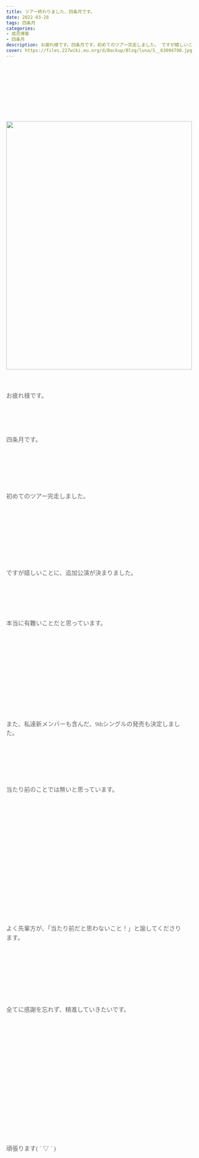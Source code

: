 ```yaml
---
title: ツアー終わりました、四条月です。
date: 2022-03-28
tags: 四条月
categories: 
- 成员博客
- 四条月
description: お疲れ様です。四条月です。初めてのツアー完走しました。 ですが嬉しいことに、追加公演が決まりました。本当に有難いことだと思っています。...
cover: https://files.227wiki.eu.org/d/Backup/Blog/luna/S__63094790.jpg 
---
```

<div class="blog_detail__main">
<div dir="ltr"><br/>
<div dir="ltr"><br/>
<div dir="ltr"><br/>
<div dir="ltr"><br/>
<div dir="ltr"><br/>
<div dir="ltr"><br/>
<div dir="ltr"><br/>
<div dir="ltr"><br/>
<div dir="ltr"><br/>
<div dir="ltr"><img alt="" height="667" src="https://files.227wiki.eu.org/d/Backup/Blog/luna/S__63094790.jpg" width="500"><br/><br/>
<div dir="ltr"><br/>
<div dir="ltr"><br/>
<p dir="ltr" id="docs-internal-guid-2174558c-7fff-db98-da7b-c38530d66a05" style="  -webkit-text-size-adjust: auto; line-height: 1.56; margin-right: 15pt; margin-top: 6pt; margin-bottom: 0pt;"><span style="font-size: 12pt; font-family: Merriweather, serif; color: #666666; font-variant-ligatures: normal; font-variant-east-asian: normal; font-variant-position: normal; vertical-align: baseline; white-space: pre-wrap;">お疲れ様です。</span></p>
<div><br/><br/><br/></div>
<br style="caret-color: #000000; color: #000000; -webkit-text-size-adjust: auto;"/><br/>
<p dir="ltr" style="  -webkit-text-size-adjust: auto; line-height: 1.56; margin-right: 15pt; margin-top: 6pt; margin-bottom: 0pt;"><span style="font-size: 12pt; font-family: Merriweather, serif; color: #666666; font-variant-ligatures: normal; font-variant-east-asian: normal; font-variant-position: normal; vertical-align: baseline; white-space: pre-wrap;">四条月です。</span></p>
<div></div>
<div></div>
<div></div>
<div></div>
<br style="caret-color: #000000; color: #000000; -webkit-text-size-adjust: auto;"/><br style="caret-color: #000000; color: #000000; -webkit-text-size-adjust: auto;"/><br style="caret-color: #000000; color: #000000; -webkit-text-size-adjust: auto;"/><br style="caret-color: #000000; color: #000000; -webkit-text-size-adjust: auto;"/><br style="caret-color: #000000; color: #000000; -webkit-text-size-adjust: auto;"/><br style="caret-color: #000000; color: #000000; -webkit-text-size-adjust: auto;"/><br/>
<p dir="ltr" style="  -webkit-text-size-adjust: auto; line-height: 1.56; margin-right: 15pt; margin-top: 6pt; margin-bottom: 0pt;"><span style="font-size: 12pt; font-family: Merriweather, serif; color: #666666; font-variant-ligatures: normal; font-variant-east-asian: normal; font-variant-position: normal; vertical-align: baseline; white-space: pre-wrap;">初めてのツアー完走しました。</span></p>
<div></div>
<div></div>
<div></div>
<div></div>
<div>　</div>
<br style="caret-color: #000000; color: #000000; -webkit-text-size-adjust: auto;"/><br style="caret-color: #000000; color: #000000; -webkit-text-size-adjust: auto;"/><br style="caret-color: #000000; color: #000000; -webkit-text-size-adjust: auto;"/><br style="caret-color: #000000; color: #000000; -webkit-text-size-adjust: auto;"/><br style="caret-color: #000000; color: #000000; -webkit-text-size-adjust: auto;"/><br style="caret-color: #000000; color: #000000; -webkit-text-size-adjust: auto;"/><br style="caret-color: #000000; color: #000000; -webkit-text-size-adjust: auto;"/><br style="caret-color: #000000; color: #000000; -webkit-text-size-adjust: auto;"/><br/>
<p dir="ltr" style="  -webkit-text-size-adjust: auto; line-height: 1.56; margin-right: 15pt; margin-top: 6pt; margin-bottom: 0pt;"><span style="font-size: 12pt; font-family: Merriweather, serif; color: #666666; font-variant-ligatures: normal; font-variant-east-asian: normal; font-variant-position: normal; vertical-align: baseline; white-space: pre-wrap;">ですが嬉しいことに、追加公演が決まりました。</span></p>
<br style="caret-color: #000000; color: #000000; -webkit-text-size-adjust: auto;"/><br/><br/><br/><br style="caret-color: #000000; color: #000000; -webkit-text-size-adjust: auto;"/><br/>
<p dir="ltr" style="  -webkit-text-size-adjust: auto; line-height: 1.56; margin-right: 15pt; margin-top: 6pt; margin-bottom: 0pt;"><span style="font-size: 12pt; font-family: Merriweather, serif; color: #666666; font-variant-ligatures: normal; font-variant-east-asian: normal; font-variant-position: normal; vertical-align: baseline; white-space: pre-wrap;">本当に有難いことだと思っています。</span></p>
<div></div>
<br style="caret-color: #000000; color: #000000; -webkit-text-size-adjust: auto;"/><br style="caret-color: #000000; color: #000000; -webkit-text-size-adjust: auto;"/><br/><br style="caret-color: #000000; color: #000000; -webkit-text-size-adjust: auto;"/><br style="caret-color: #000000; color: #000000; -webkit-text-size-adjust: auto;"/><br style="caret-color: #000000; color: #000000; -webkit-text-size-adjust: auto;"/><br style="caret-color: #000000; color: #000000; -webkit-text-size-adjust: auto;"/><br style="caret-color: #000000; color: #000000; -webkit-text-size-adjust: auto;"/><br style="caret-color: #000000; color: #000000; -webkit-text-size-adjust: auto;"/><br style="caret-color: #000000; color: #000000; -webkit-text-size-adjust: auto;"/><br style="caret-color: #000000; color: #000000; -webkit-text-size-adjust: auto;"/><br style="caret-color: #000000; color: #000000; -webkit-text-size-adjust: auto;"/><br style="caret-color: #000000; color: #000000; -webkit-text-size-adjust: auto;"/><br/>
<p dir="ltr" style="  -webkit-text-size-adjust: auto; line-height: 1.56; margin-right: 15pt; margin-top: 6pt; margin-bottom: 0pt;"><span style="font-size: 12pt; font-family: Merriweather, serif; color: #666666; font-variant-ligatures: normal; font-variant-east-asian: normal; font-variant-position: normal; vertical-align: baseline; white-space: pre-wrap;">また、私達新メンバーも含んだ、9thシングルの発売も決定しました。</span></p>
<div></div>
<br style="caret-color: #000000; color: #000000; -webkit-text-size-adjust: auto;"/><br/><br/><br style="caret-color: #000000; color: #000000; -webkit-text-size-adjust: auto;"/><br style="caret-color: #000000; color: #000000; -webkit-text-size-adjust: auto;"/><br style="caret-color: #000000; color: #000000; -webkit-text-size-adjust: auto;"/><br/>
<p dir="ltr" style="  -webkit-text-size-adjust: auto; line-height: 1.56; margin-right: 15pt; margin-top: 6pt; margin-bottom: 0pt;"><span style="font-size: 12pt; font-family: Merriweather, serif; color: #666666; font-variant-ligatures: normal; font-variant-east-asian: normal; font-variant-position: normal; vertical-align: baseline; white-space: pre-wrap;">当たり前のことでは無いと思っています。</span></p>
<br style="caret-color: #000000; color: #000000; -webkit-text-size-adjust: auto;"/><br/><br/><br/><br/><br/><br style="caret-color: #000000; color: #000000; -webkit-text-size-adjust: auto;"/><br style="caret-color: #000000; color: #000000; -webkit-text-size-adjust: auto;"/><br style="caret-color: #000000; color: #000000; -webkit-text-size-adjust: auto;"/><br style="caret-color: #000000; color: #000000; -webkit-text-size-adjust: auto;"/><br style="caret-color: #000000; color: #000000; -webkit-text-size-adjust: auto;"/><br style="caret-color: #000000; color: #000000; -webkit-text-size-adjust: auto;"/><br style="caret-color: #000000; color: #000000; -webkit-text-size-adjust: auto;"/><br style="caret-color: #000000; color: #000000; -webkit-text-size-adjust: auto;"/><br style="caret-color: #000000; color: #000000; -webkit-text-size-adjust: auto;"/><br style="caret-color: #000000; color: #000000; -webkit-text-size-adjust: auto;"/><br style="caret-color: #000000; color: #000000; -webkit-text-size-adjust: auto;"/><br style="caret-color: #000000; color: #000000; -webkit-text-size-adjust: auto;"/><br style="caret-color: #000000; color: #000000; -webkit-text-size-adjust: auto;"/><br/>
<p dir="ltr" style="  -webkit-text-size-adjust: auto; line-height: 1.56; margin-right: 15pt; margin-top: 6pt; margin-bottom: 0pt;"><span style="font-size: 12pt; font-family: Merriweather, serif; color: #666666; font-variant-ligatures: normal; font-variant-east-asian: normal; font-variant-position: normal; vertical-align: baseline; white-space: pre-wrap;">よく先輩方が、「当たり前だと思わないこと！」と諭してくださります。<br/><br/><br/><br/></span></p>
<br style="caret-color: #000000; color: #000000; -webkit-text-size-adjust: auto;"/><br style="caret-color: #000000; color: #000000; -webkit-text-size-adjust: auto;"/><br style="caret-color: #000000; color: #000000; -webkit-text-size-adjust: auto;"/><br style="caret-color: #000000; color: #000000; -webkit-text-size-adjust: auto;"/><br/>
<p dir="ltr" style="  -webkit-text-size-adjust: auto; line-height: 1.56; margin-right: 15pt; margin-top: 6pt; margin-bottom: 0pt;"><span style="font-size: 12pt; font-family: Merriweather, serif; color: #666666; font-variant-ligatures: normal; font-variant-east-asian: normal; font-variant-position: normal; vertical-align: baseline; white-space: pre-wrap;">全てに感謝を忘れず、精進していきたいです。</span></p>
<br/><br/><br/><br/><br/><br/><br style="caret-color: #000000; color: #000000; -webkit-text-size-adjust: auto;"/><br style="caret-color: #000000; color: #000000; -webkit-text-size-adjust: auto;"/><br style="caret-color: #000000; color: #000000; -webkit-text-size-adjust: auto;"/><br style="caret-color: #000000; color: #000000; -webkit-text-size-adjust: auto;"/><br style="caret-color: #000000; color: #000000; -webkit-text-size-adjust: auto;"/><br style="caret-color: #000000; color: #000000; -webkit-text-size-adjust: auto;"/><br style="caret-color: #000000; color: #000000; -webkit-text-size-adjust: auto;"/><br style="caret-color: #000000; color: #000000; -webkit-text-size-adjust: auto;"/><br style="caret-color: #000000; color: #000000; -webkit-text-size-adjust: auto;"/><br style="caret-color: #000000; color: #000000; -webkit-text-size-adjust: auto;"/><br style="caret-color: #000000; color: #000000; -webkit-text-size-adjust: auto;"/><br style="caret-color: #000000; color: #000000; -webkit-text-size-adjust: auto;"/><br style="caret-color: #000000; color: #000000; -webkit-text-size-adjust: auto;"/><br/>
<p dir="ltr" style="  -webkit-text-size-adjust: auto; line-height: 1.56; margin-right: 15pt; margin-top: 6pt; margin-bottom: 0pt;"><span style="font-size: 12pt; font-family: Merriweather, serif; color: #666666; font-variant-ligatures: normal; font-variant-east-asian: normal; font-variant-position: normal; vertical-align: baseline; white-space: pre-wrap;">頑張ります( ´ ▽ ` )</span></p>
<div dir="ltr"></div>
</div>
</div>
</img></div>
</div>
</div>
</div>
</div>
</div>
</div>
</div>
</div>
</div>
<!--twitter-->

<!--//twitter-->
</div>